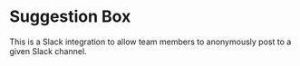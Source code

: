 # Suggestion Box

This is a Slack integration to allow team members to anonymously post to a given Slack channel.

